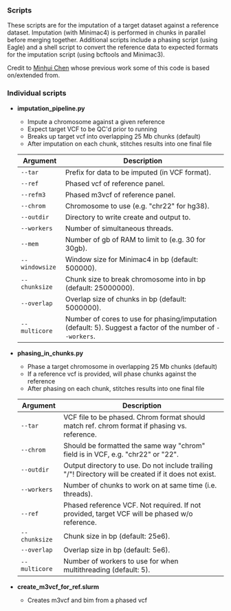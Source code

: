 ### Scripts
These scripts are for the imputation of a target dataset against a reference dataset. Imputation (with Minimac4) is performed in chunks in parallel before merging together. Additional scripts include a phasing script (using Eagle) and a shell script to convert the reference data to expected formats for the imputation script (using bcftools and Minimac3).

Credit to [Minhui Chen](https://github.com/Minhui-Chen) whose previous work some of this code is based on/extended from.

### Individual scripts
- **imputation_pipeline.py**
  - Impute a chromosome against a given reference
  - Expect target VCF to be QC'd prior to running
  - Breaks up target vcf into overlapping 25 Mb chunks (default)
  - After imputation on each chunk, stitches results into one final file


  | Argument | Description |
  | --- | --- |
  | `--tar` | Prefix for data to be imputed (in VCF format). |
  | `--ref` | Phased vcf of reference panel. |
  | `--refm3` | Phased m3vcf of reference panel. |
  | `--chrom` | Chromosome to use (e.g. "chr22" for hg38). |
  | `--outdir` | Directory to write create and output to. |
  | `--workers` | Number of simultaneous threads. |
  | `--mem` |  Number of gb of RAM to limit to (e.g. 30 for 30gb). |
  | `--windowsize` | Window size for Minimac4 in bp (default: 500000). |
  | `--chunksize` | Chunk size to break chromosome into in bp (default: 25000000). |
  | `--overlap` | Overlap size of chunks in bp (default: 5000000). |
  | `--multicore` | Number of cores to use for phasing/imputation (default: 5). Suggest a factor of the number of `--workers`. |

- **phasing_in_chunks.py**
  - Phase a target chromosome in overlapping 25 Mb chunks (default)
  - If a reference vcf is provided, will phase chunks against the reference
  - After phasing on each chunk, stitches results into one final file


  | Argument | Description |
  | --- | --- |
  | `--tar` | VCF file to be phased. Chrom format should match ref. chrom format if phasing vs. reference. |
  | `--chrom` | Should be formatted the same way "chrom" field is in VCF, e.g. "chr22" or "22". |
  | `--outdir` | Output directory to use. Do not include trailing "/"! Directory will be created if it does not exist. |
  | `--workers` | Number of chunks to work on at same time (i.e. threads). |
  | `--ref` | Phased reference VCF. Not required. If not provided, target VCF will be phased w/o reference. |
  | `--chunksize` | Chunk size in bp (default: 25e6). |
  | `--overlap` | Overlap size in bp (default: 5e6). |
  | `--multicore` | Number of workers to use for when multithreading (default: 5). |

- **create_m3vcf_for_ref.slurm**
  - Creates m3vcf and bim from a phased vcf
